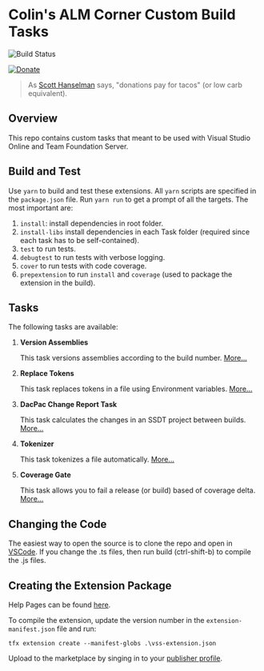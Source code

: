 # Colin's ALM Corner Custom Build Tasks

![Build Status](https://colinsalmcorner.visualstudio.com/_apis/public/build/definitions/34532943-412e-4dac-b314-a87833e22dd8/22/badge)

[![Donate](./images/donate.png)](https://www.paypal.me/ColinDembovsky/5)

> As [Scott Hanselman](http://www.hanselman.com/) says, "donations pay for tacos" (or low carb equivalent).

## Overview
This repo contains custom tasks that meant to be used with Visual Studio Online and Team Foundation Server.

## Build and Test
Use `yarn` to build and test these extensions. All `yarn` scripts are specified in the `package.json` file. Run `yarn run` to get a prompt of all the targets. The most important are:

1. `install`: install dependencies in root folder.
1. `install-libs` install dependencies in each Task folder (required since each task has to be self-contained).
1. `test` to run tests.
1. `debugtest` to run tests with verbose logging.
1. `cover` to run tests with code coverage.
1. `prepextension` to run `install` and `coverage` (used to package the extension in the build).

## Tasks
The following tasks are available:

1. **Version Assemblies**

	This task versions assemblies according to the build number. [More...](./Tasks/VersionAssemblies)

1. **Replace Tokens**

	This task replaces tokens in a file using Environment variables. [More...](./Tasks/ReplaceTokens)

1. **DacPac Change Report Task**

	This task calculates the changes in an SSDT project between builds. [More...](./Tasks/DacPacReport)

1. **Tokenizer**

	This task tokenizes a file automatically. [More...](./Tasks/Tokenizer)

1. **Coverage Gate**

	This task allows you to fail a release (or build) based of coverage delta. [More...](./Tasks/CoverageGate)

## Changing the Code
The easiest way to open the source is to clone the repo and open in [VSCode](https://code.visualstudio.com/). 
If you change the .ts files, then run build (ctrl-shift-b) to compile the .js files.

## Creating the Extension Package
Help Pages can be found [here](https://www.visualstudio.com/en-us/integrate/extensions/overview).

To compile the extension, update the version number in the `extension-manifest.json` file and run:
```
tfx extension create --manifest-globs .\vss-extension.json
```

Upload to the marketplace by singing in to your [publisher profile](http://aka.ms/vsmarketplace-manage).

